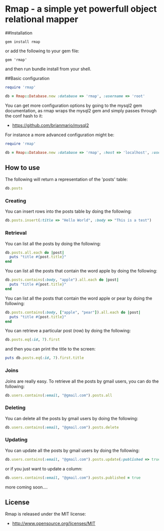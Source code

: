 
# Rmap - a simple yet powerfull object relational mapper

##Installation

```
gem install rmap
```
or add the following to your gem file:

```
gem 'rmap'
```
and then run bundle install from your shell.

##Basic configuration

```ruby
require 'rmap'

db = Rmap::Database.new :database => 'rmap', :username => 'root'
```
You can get more configuration options by going to the mysql2 gem documentation, as rmap wraps the mysql2 gem and simply passes through the conf hash to it:

* https://github.com/brianmario/mysql2

For instance a more advanced configuration might be:

```ruby
require 'rmap'

db = Rmap::Database.new :database => 'rmap', :host => 'localhost', :username => 'root', :password => "secret"
```

## How to use

The following will return a representation of the 'posts' table:

```ruby
db.posts
```
### Creating

You can insert rows into the posts table by doing the following:

```ruby
db.posts.insert(:title => "Hello World", :body => "This is a test")
```

### Retrieval

You can list all the posts by doing the following:

```ruby
db.posts.all.each do |post|
  puts "title #{post.title}"
end
```

You can list all the posts that contain the word apple by doing the following:

```ruby
db.posts.contains(:body, "apple").all.each do |post|
  puts "title #{post.title}"
end
```

You can list all the posts that contain the word apple or pear by doing the following:

```ruby
db.posts.contains(:body, ["apple", "pear"]).all.each do |post|
  puts "title #{post.title}"
end
```

You can retrieve a particular post (row) by doing the following:

```ruby
db.posts.eq(:id, 7).first
```

and then you can print the title to the screen:

```ruby
puts db.posts.eq(:id, 7).first.title
```

### Joins

Joins are really easy. To retrieve all the posts by gmail users, you can do the following:

```ruby
db.users.contains(:email, "@gmail.com").posts.all
```

### Deleting

You can delete all the posts by gmail users by doing the following:

```ruby
db.users.contains(:email, "@gmail.com").posts.delete
```

### Updating

You can update all the posts by gmail users by doing the following:

```ruby
db.users.contains(:email, "@gmail.com").posts.update(:published => true, :last_published => Time.now)
```

or if you just want to update a column:

```ruby
db.users.contains(:email, "@gmail.com").posts.published = true
```

more coming soon....

## License

Rmap is released under the MIT license:

* http://www.opensource.org/licenses/MIT
